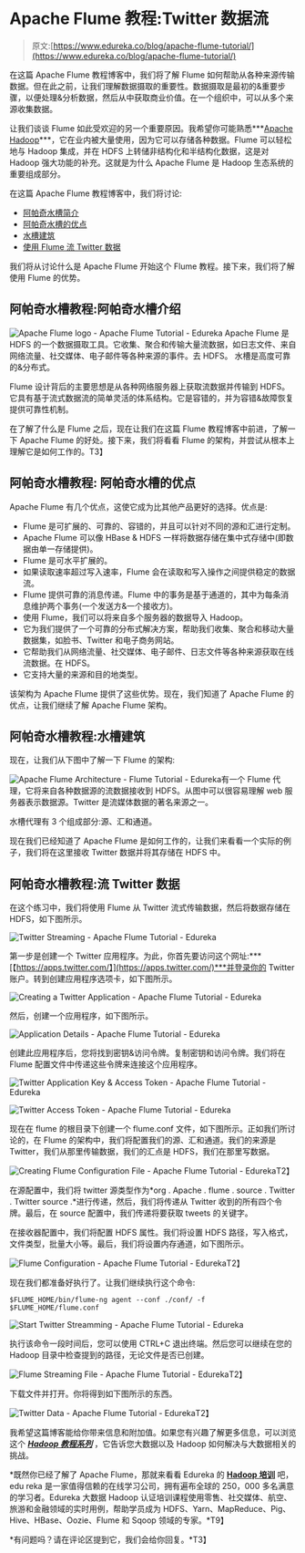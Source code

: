 # Apache Flume 教程:Twitter 数据流

> 原文:[https://www.edureka.co/blog/apache-flume-tutorial/](https://www.edureka.co/blog/apache-flume-tutorial/)

在这篇 Apache Flume 教程博客中，我们将了解 Flume 如何帮助从各种来源传输数据。但在此之前，让我们理解数据摄取的重要性。数据摄取是最初的&重要步骤，以便处理&分析数据，然后从中获取商业价值。在一个组织中，可以从多个来源收集数据。

让我们谈谈 Flume 如此受欢迎的另一个重要原因。我希望你可能熟悉***[Apache Hadoop](https://www.edureka.co/blog/hadoop-tutorial/)***，它在业内被大量使用，因为它可以存储各种数据。Flume 可以轻松地与 Hadoop 集成，并在 HDFS 上转储非结构化和半结构化数据，这是对 Hadoop 强大功能的补充。这就是为什么 Apache Flume 是 Hadoop 生态系统的重要组成部分。

在这篇 Apache Flume 教程博客中，我们将讨论:

*   [阿帕奇水槽简介](#Introduction_to_Apache_Flume)
*   [阿帕奇水槽的优点](#Advantages_of_Apache_Flume)
*   [水槽建筑](#Flume_Architecture)
*   [使用 Flume 流 Twitter 数据](#Streaming_Twitter_Data)

我们将从讨论什么是 Apache Flume 开始这个 Flume 教程。接下来，我们将了解使用 Flume 的优势。

## **阿帕奇水槽教程:阿帕奇水槽介绍**

![Apache Flume logo - Apache Flume Tutorial - Edureka](../Images/e090132b9447b8629cac6c390b8afdba.png) Apache Flume 是 HDFS 的一个数据摄取工具。它收集、聚合和传输大量流数据，如日志文件、来自网络流量、社交媒体、电子邮件等各种来源的事件。去 HDFS。 水槽是高度可靠的&分布式。

Flume 设计背后的主要思想是从各种网络服务器上获取流数据并传输到 HDFS。它具有基于流式数据流的简单灵活的体系结构。它是容错的，并为容错&故障恢复提供可靠性机制。

在了解了什么是 Flume 之后，现在让我们在这篇 Flume 教程博客中前进，了解一下 Apache Flume 的好处。接下来，我们将看看 Flume 的架构，并尝试从根本上理解它是如何工作的。T3】

## **阿帕奇水槽教程:** **阿帕奇水槽的优点**

Apache Flume 有几个优点，这使它成为比其他产品更好的选择。优点是:

*   Flume 是可扩展的、可靠的、容错的，并且可以针对不同的源和汇进行定制。
*   Apache Flume 可以像 HBase & HDFS 一样将数据存储在集中式存储中(即数据由单一存储提供)。
*   Flume 是可水平扩展的。
*   如果读取速率超过写入速率，Flume 会在读取和写入操作之间提供稳定的数据流。
*   Flume 提供可靠的消息传递。Flume 中的事务是基于通道的，其中为每条消息维护两个事务(一个发送方&一个接收方)。
*   使用 Flume，我们可以将来自多个服务器的数据导入 Hadoop。
*   它为我们提供了一个可靠的分布式解决方案，帮助我们收集、聚合和移动大量数据集，如脸书、Twitter 和电子商务网站。
*   它帮助我们从网络流量、社交媒体、电子邮件、日志文件等各种来源获取在线流数据。在 HDFS。
*   它支持大量的来源和目的地类型。

该架构为 Apache Flume 提供了这些优势。现在，我们知道了 Apache Flume 的优点，让我们继续了解 Apache Flume 架构。

## **阿帕奇水槽教程:水槽建筑**

现在，让我们从下图中了解一下 Flume 的架构:

![Apache Flume Architecture - Flume Tutorial - Edureka](../Images/be8c1ae7369dcb8333d5f4e2e0e5d023.png)有一个 Flume 代理，它将来自各种数据源的流数据接收到 HDFS。从图中可以很容易理解 web 服务器表示数据源。Twitter 是流媒体数据的著名来源之一。

水槽代理有 3 个组成部分:源、汇和通道。

现在我们已经知道了 Apache Flume 是如何工作的，让我们来看看一个实际的例子，我们将在这里接收 Twitter 数据并将其存储在 HDFS 中。

## **阿帕奇水槽教程:流 Twitter 数据**

在这个练习中，我们将使用 Flume 从 Twitter 流式传输数据，然后将数据存储在 HDFS，如下图所示。

![Twitter Streaming - Apache Flume Tutorial - Edureka](../Images/314ee7d5d8abaeeec6ba118fe2e0b001.png)

第一步是创建一个 Twitter 应用程序。为此，你首先要访问这个网址:***[【https://apps.twitter.com/】](https://apps.twitter.com/)***并登录你的 Twitter 账户。转到创建应用程序选项卡，如下图所示。

![Creating a Twitter Application - Apache Flume Tutorial - Edureka](../Images/cad334b5d444a234fa73c56ca8e4ede3.png)

然后，创建一个应用程序，如下图所示。

![Application Details - Apache Flume Tutorial - Edureka](../Images/bb06c132e61a2f1f19fe9c242cf75d0e.png)

创建此应用程序后，您将找到密钥&访问令牌。复制密钥和访问令牌。我们将在 Flume 配置文件中传递这些令牌来连接这个应用程序。

![Twitter Application Key & Access Token - Apache Flume Tutorial - Edureka](../Images/8539631f150c1d7aa9c90b6763572fae.png)

![Twitter Access Token - Apache Flume Tutorial - Edureka](../Images/6ed6254f04fbc92be2ba390533b37dd6.png)

现在在 flume 的根目录下创建一个 flume.conf 文件，如下图所示。正如我们所讨论的，在 Flume 的架构中，我们将配置我们的源、汇和通道。我们的来源是 Twitter，我们从那里传输数据，我们的汇点是 HDFS，我们在那里写数据。

<article class="maincontentblog">

![Creating Flume Configuration File - Apache Flume Tutorial - Edureka](../Images/3f4579605416976a9ddcb2a51dc3ff25.png)T2】

在源配置中，我们将 twitter 源类型作为*org . Apache . flume . source . Twitter . Twitter source .*进行传递，然后，我们将传递从 Twitter 收到的所有四个令牌。最后，在 source 配置中，我们传递将要获取 tweets 的关键字。

在接收器配置中，我们将配置 HDFS 属性。我们将设置 HDFS 路径，写入格式，文件类型，批量大小等。最后，我们将设置内存通道，如下图所示。

![Flume Configuration - Apache Flume Tutorial - Edureka](../Images/db3c522e8cc89515e8121b0218c2e278.png)T2】

现在我们都准备好执行了。让我们继续执行这个命令:

`$FLUME_HOME/bin/flume-ng agent --conf ./conf/ -f $FLUME_HOME/flume.conf`

![Start Twitter Streamming - Apache Flume Tutorial - Edureka](../Images/51978ec6192fc94db4095ce058fc0a0b.png)

执行该命令一段时间后，您可以使用 CTRL+C 退出终端。然后您可以继续在您的 Hadoop 目录中检查提到的路径，无论文件是否已创建。

![Flume Streaming File - Apache Flume Tutorial - Edureka](../Images/62373d6434911c4b46d7548ebef8b13b.png)T2】

下载文件并打开。你将得到如下图所示的东西。

![Twitter Data - Apache Flume Tutorial - Edureka](../Images/c92a115766bad1b945a12fcd7c29d405.png)T2】

我希望这篇博客能给你带来信息和附加值。如果您有兴趣了解更多信息，可以浏览这个 ***[Hadoop 教程系列](https://www.edureka.co/blog/hadoop-tutorial/)*** ，它告诉您大数据以及 Hadoop 如何解决与大数据相关的挑战。

*既然你已经了解了 Apache Flume，那就来看看 Edureka 的 **[Hadoop 培训](https://www.edureka.co/big-data-and-hadoop)** 吧，edu reka 是一家值得信赖的在线学习公司，拥有遍布全球的 250，000 多名满意的学习者。Edureka 大数据 Hadoop 认证培训课程使用零售、社交媒体、航空、旅游和金融领域的实时用例，帮助学员成为 HDFS、Yarn、MapReduce、Pig、Hive、HBase、Oozie、Flume 和 Sqoop 领域的专家。*T9】

*有问题吗？请在评论区提到它，我们会给你回复。*T3】

</article>